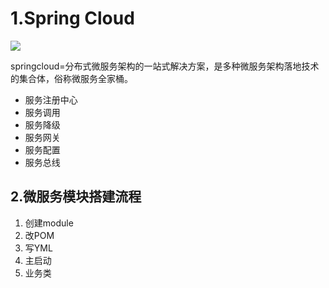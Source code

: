 # 1.Spring Cloud

![](D:\codeplace\learn\springcloud2022\图片\架构.png)

springcloud=分布式微服务架构的一站式解决方案，是多种微服务架构落地技术的集合体，俗称微服务全家桶。

- 服务注册中心
- 服务调用
- 服务降级
- 服务网关
- 服务配置
- 服务总线

## 2.微服务模块搭建流程

1. 创建module
2. 改POM
3. 写YML
4. 主启动
5. 业务类